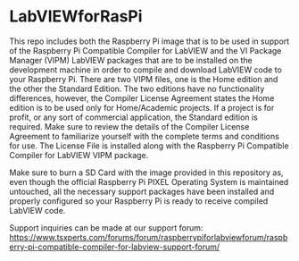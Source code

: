 # LabVIEWforRasPi
This repo includes both the Raspberry Pi image that is to be used in support of the Raspberry Pi Compatible Compiler for LabVIEW and the VI Package Manager (VIPM) LabVIEW packages that are to be installed on the development machine in order to compile and download LabVIEW code to your Raspberry Pi. There are two VIPM files, one is the Home edition and the other the Standard Edition. The two editions have no functionality differences, however, the Compiler License Agreement states the Home edition is to be used only for Home/Academic projects. If a project is for profit, or any sort of commercial application, the Standard edition is required. Make sure to review the details of the Compiler License Agreement to familiarize yourself with the complete terms and conditions for use. The License File is installed along with the Raspberry Pi Compatible Compiler for LabVIEW VIPM package.

Make sure to burn a SD Card with the image provided in this repository as, even though the official Raspberry Pi PIXEL Operating System is maintained untouched, all the necessary support packages have been installed and properly configured so your Raspberry Pi is ready to receive compiled LabVIEW code. 

Support inquiries can be made at our support forum: 
https://www.tsxperts.com/forums/forum/raspberrypiforlabviewforum/raspberry-pi-compatible-compiler-for-labview-support-forum/
